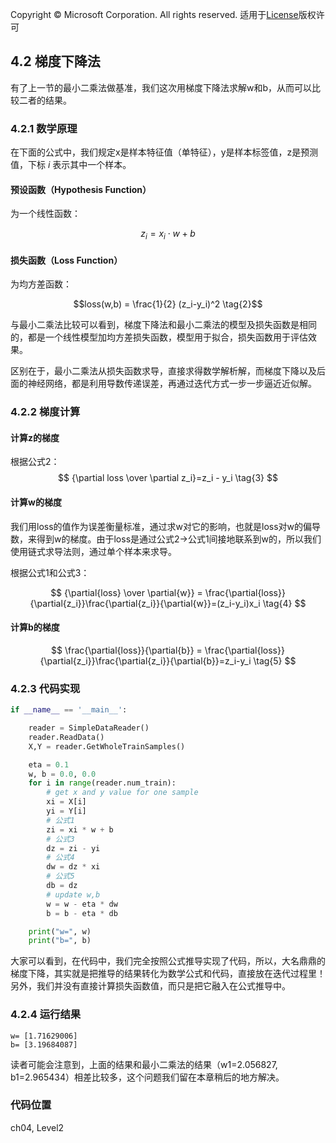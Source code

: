 Copyright © Microsoft Corporation. All rights reserved.
  适用于[License](https://github.com/Microsoft/ai-edu/blob/master/LICENSE.md)版权许可

## 4.2 梯度下降法

有了上一节的最小二乘法做基准，我们这次用梯度下降法求解w和b，从而可以比较二者的结果。

### 4.2.1 数学原理

在下面的公式中，我们规定x是样本特征值（单特征），y是样本标签值，z是预测值，下标 $i$ 表示其中一个样本。

#### 预设函数（Hypothesis Function）

为一个线性函数：

$$z_i = x_i \cdot w + b \tag{1}$$

#### 损失函数（Loss Function）

为均方差函数：

$$loss(w,b) = \frac{1}{2} (z_i-y_i)^2 \tag{2}$$


与最小二乘法比较可以看到，梯度下降法和最小二乘法的模型及损失函数是相同的，都是一个线性模型加均方差损失函数，模型用于拟合，损失函数用于评估效果。

区别在于，最小二乘法从损失函数求导，直接求得数学解析解，而梯度下降以及后面的神经网络，都是利用导数传递误差，再通过迭代方式一步一步逼近近似解。

### 4.2.2 梯度计算

#### 计算z的梯度

根据公式2：
$$
{\partial loss \over \partial z_i}=z_i - y_i \tag{3}
$$

#### 计算w的梯度

我们用loss的值作为误差衡量标准，通过求w对它的影响，也就是loss对w的偏导数，来得到w的梯度。由于loss是通过公式2->公式1间接地联系到w的，所以我们使用链式求导法则，通过单个样本来求导。

根据公式1和公式3：

$$
{\partial{loss} \over \partial{w}} = \frac{\partial{loss}}{\partial{z_i}}\frac{\partial{z_i}}{\partial{w}}=(z_i-y_i)x_i \tag{4}
$$

#### 计算b的梯度

$$
\frac{\partial{loss}}{\partial{b}} = \frac{\partial{loss}}{\partial{z_i}}\frac{\partial{z_i}}{\partial{b}}=z_i-y_i \tag{5}
$$

### 4.2.3 代码实现

```Python
if __name__ == '__main__':

    reader = SimpleDataReader()
    reader.ReadData()
    X,Y = reader.GetWholeTrainSamples()

    eta = 0.1
    w, b = 0.0, 0.0
    for i in range(reader.num_train):
        # get x and y value for one sample
        xi = X[i]
        yi = Y[i]
        # 公式1
        zi = xi * w + b
        # 公式3
        dz = zi - yi
        # 公式4
        dw = dz * xi
        # 公式5
        db = dz
        # update w,b
        w = w - eta * dw
        b = b - eta * db

    print("w=", w)    
    print("b=", b)
```

大家可以看到，在代码中，我们完全按照公式推导实现了代码，所以，大名鼎鼎的梯度下降，其实就是把推导的结果转化为数学公式和代码，直接放在迭代过程里！另外，我们并没有直接计算损失函数值，而只是把它融入在公式推导中。

### 4.2.4 运行结果

```
w= [1.71629006]
b= [3.19684087]
```
读者可能会注意到，上面的结果和最小二乘法的结果（w1=2.056827, b1=2.965434）相差比较多，这个问题我们留在本章稍后的地方解决。

### 代码位置

ch04, Level2